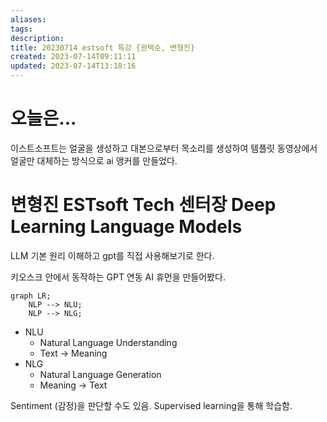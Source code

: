 ```yaml
---
aliases: 
tags: 
description:
title: 20230714 estsoft 특강 {권택순, 변형진}
created: 2023-07-14T09:11:11
updated: 2023-07-14T13:18:16
---
```


# 오늘은...

이스트소프트는 얼굴을 생성하고 대본으로부터 목소리를 생성하여 템플릿 동영상에서 얼굴만 대체하는 방식으로 ai 앵커를 만들었다.

# 변형진 ESTsoft Tech 센터장 Deep Learning Language Models

LLM 기본 원리 이해하고 gpt를 직접 사용해보기로 한다.

키오스크 안에서 동작하는 GPT 연동 AI 휴먼을 만들어봤다.

```mermaid
graph LR;
	NLP --> NLU;
	NLP --> NLG;
```

- NLU
	- Natural Language Understanding
	- Text → Meaning
- NLG
	- Natural Language Generation
	- Meaning → Text

Sentiment (감정)을 판단할 수도 있음. Supervised learning을 통해 학습함.
